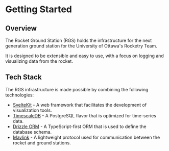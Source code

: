 # Getting Started

## Overview

The Rocket Ground Station (RGS) holds the infrastructure for the next generation ground station for the University of Ottawa's Rocketry Team.

It is designed to be extensible and easy to use, with a focus on logging and visualizing data from the rocket.

## Tech Stack

The RGS infrastructure is made possible by combining the following technologies:

- [SvelteKit](https://kit.svelte.dev/docs/introduction) - A web framework that facilitates the development of visualization tools.
- [TimescaleDB](https://www.timescale.com/) - A PostgreSQL flavor that is optimized for time-series data.
- [Drizzle ORM](https://orm.drizzle.team/docs/overview) - A TypeScript-first ORM that is used to define the database schema.
- [Mavlink](https://mavlink.io/en/) - A lightweight protocol used for communication between the rocket and ground stations.
